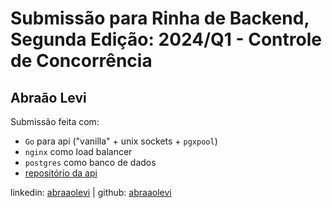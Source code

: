 # Submissão para Rinha de Backend, Segunda Edição: 2024/Q1 - Controle de Concorrência

## Abraão Levi

Submissão feita com:
- `Go` para api ("vanilla" + unix sockets + `pgxpool`)
- `nginx` como load balancer
- `postgres` como banco de dados
- [repositório da api](https://github.com/abraaolevi/rinha-de-backend-2024-q1-go)

linkedin: [abraaolevi](https://www.linkedin.com/in/abraaolevi) | 
github: [abraaolevi](https://github.com/abraaolevi)